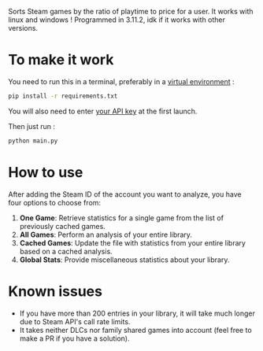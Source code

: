 Sorts Steam games by the ratio of playtime to price for a user. 
It works with linux and windows !
Programmed in 3.11.2, idk if it works with other versions.

# To make it work
You need to run this in a terminal, preferably in a [virtual environment](https://docs.python.org/fr/3/library/venv.html) : 
```bash
pip install -r requirements.txt
```

You will also need to enter [your API key](https://steamcommunity.com/dev/apikey) at the first launch.

Then just run :
```bash
python main.py
```

# How to use

After adding the Steam ID of the account you want to analyze, you have four options to choose from:

1. **One Game**: Retrieve statistics for a single game from the list of previously cached games.
2. **All Games**: Perform an analysis of your entire library.
3. **Cached Games**: Update the file with statistics from your entire library based on a cached analysis.
4. **Global Stats**: Provide miscellaneous statistics about your library.

# Known issues

- If you have more than 200 entries in your library, it will take much longer due to Steam API's call rate limits.
- It takes neither DLCs nor family shared games into account (feel free to make a PR if you have a solution).